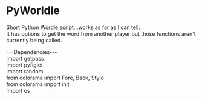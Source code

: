 # PyWorldle

Short Python Wordle script...works as far as I can tell.  
It has options to get the word from another player but those functions aren't currently being called.  

---Dependencies---  
import getpass  
import pyfiglet  
import random  
from colorama import Fore, Back, Style  
from colorama import init  
import os  

